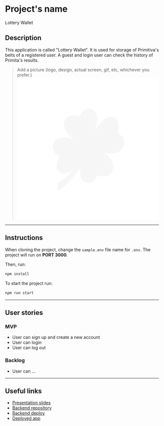 # Project's name

Lottery Wallet

## Description

This application is called "Lottery Wallet". It is used for storage of Primitiva's belts of a registered user. A guest and login user can check the history of Primita's results.


> Add a picture (logo, design, actual screen, gif, etc, whichever you prefer.)
> ![](/src/img/trebol-home.png)

---
## Instructions

When cloning the project, change the <code>sample.env</code> file name for <code>.env</code>. The project will run on **PORT 3000**.

Then, run:
```bash
npm install
```

To start the project run:
```bash
npm run start
```

---
## User stories 

### MVP

- User can sign up and create a new account
- User can login
- User can log out

### Backlog

- User can ...

---

## Useful links

- [Presentation slides]()
- [Backend repository]()
- [Backend deploy]()
- [Deployed app]()


